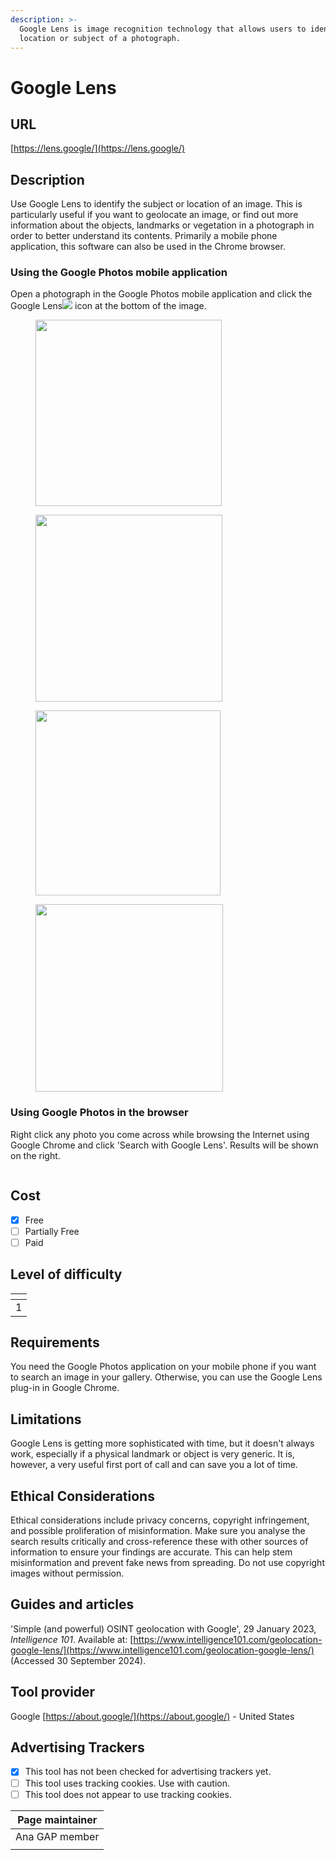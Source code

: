 ```yaml
---
description: >-
  Google Lens is image recognition technology that allows users to identify the
  location or subject of a photograph.
---
```


# Google Lens

## URL

[https://lens.google/](https://lens.google/)

## Description

Use Google Lens to identify the subject or location of an image. This is particularly useful if you want to geolocate an image, or find out more information about the objects, landmarks or vegetation in a photograph in order to better understand its contents. Primarily a mobile phone application, this software can also be used in the Chrome browser.&#x20;

### Using the Google Photos mobile application&#x20;

Open a photograph in the Google Photos mobile application and click the Google Lens![](<.gitbook/assets/image (3).png>)  icon at the bottom of the image.&#x20;

<div align="left">

<figure><img src=".gitbook/assets/image.png" alt="" width="298"><figcaption></figcaption></figure>

 

<figure><img src=".gitbook/assets/2.PNG" alt="" width="299"><figcaption></figcaption></figure>

</div>

<div align="left">

<figure><img src=".gitbook/assets/3.PNG" alt="" width="296"><figcaption></figcaption></figure>

 

<figure><img src=".gitbook/assets/4.PNG" alt="" width="300"><figcaption></figcaption></figure>

</div>

### Using Google Photos in the browser&#x20;

Right click any photo you come across while browsing the Internet using Google Chrome and click 'Search with Google Lens'. Results will be shown on the right.&#x20;

<figure><img src=".gitbook/assets/image (6).png" alt=""><figcaption></figcaption></figure>

## Cost

* [x] Free
* [ ] Partially Free
* [ ] Paid

## Level of difficulty

<table><thead><tr><th data-type="rating" data-max="5"></th></tr></thead><tbody><tr><td>1</td></tr></tbody></table>

## Requirements

You need the Google Photos application on your mobile phone if you want to search an image in your gallery. Otherwise, you can use the Google Lens plug-in in Google Chrome.

## Limitations

Google Lens is getting more sophisticated with time, but it doesn't always work, especially if a physical landmark or object is very generic. It is, however, a very useful first port of call and can save you a lot of time.

## Ethical Considerations

Ethical considerations include privacy concerns, copyright infringement, and possible proliferation of misinformation. Make sure you analyse the search results critically and cross-reference these with other sources of information to ensure your findings are accurate. This can help stem misinformation and prevent fake news from spreading. Do not use copyright images without permission.&#x20;

## Guides and articles

'Simple (and powerful) OSINT geolocation with Google', 29 January 2023, _Intelligence 101_. Available at: [https://www.intelligence101.com/geolocation-google-lens/](https://www.intelligence101.com/geolocation-google-lens/) (Accessed 30 September 2024).

## Tool provider

Google [https://about.google/](https://about.google/) - United States

## Advertising Trackers

* [x] This tool has not been checked for advertising trackers yet.
* [ ] This tool uses tracking cookies. Use with caution.
* [ ] This tool does not appear to use tracking cookies.

| Page maintainer |
| --------------- |
| Ana GAP member  |
|                 |
